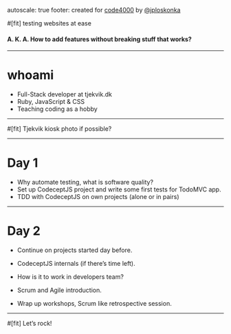 autoscale: true
footer: created for [code4000](https://www.code4000.org/en) by [@jploskonka](https://github.com/jploskonka)

#[fit] testing websites at ease
#### A. K. A. How to add features without breaking stuff that works?
---

# whoami
- Full-Stack developer at tjekvik.dk
- Ruby, JavaScript & CSS
- Teaching coding as a hobby

---

#[fit] Tjekvik kiosk photo if possible?

---

# Day 1

- Why automate testing, what is software quality?
- Set up CodeceptJS project and write some first tests for TodoMVC app.
- TDD with CodeceptJS on own projects (alone or in pairs)

---

# Day 2

- Continue on projects started day before.
- CodeceptJS internals (if there’s time left).

- How is it to work in developers team?
- Scrum and Agile introduction.
- Wrap up workshops, Scrum like retrospective session.

---

#[fit] Let’s rock!
